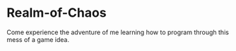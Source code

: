 # Realm-of-Chaos

Come experience the adventure of me learning how to program through this mess of a game idea.